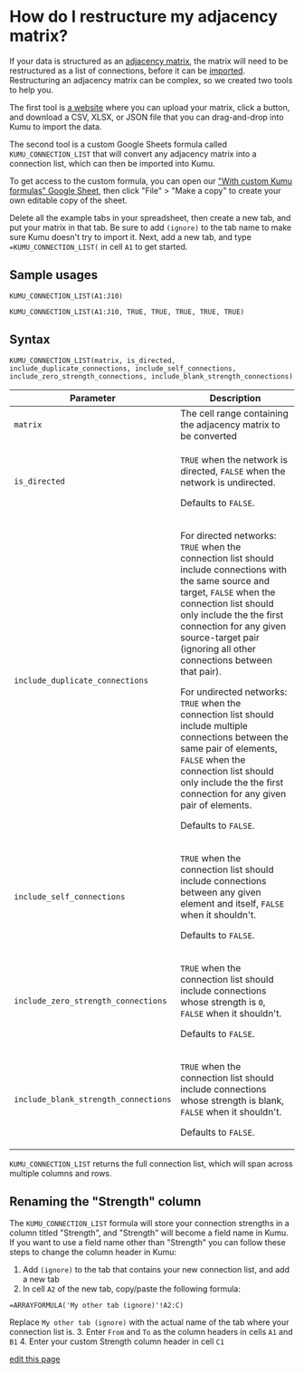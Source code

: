 # How do I restructure my adjacency matrix?

If your data is structured as an [adjacency matrix](https://en.wikipedia.org/wiki/Adjacency_matrix), the matrix will need to be restructured as a list of connections, before it can be [imported](/guides/import.html). Restructuring an adjacency matrix can be complex, so we created two tools to help you.

The first tool is [a website](https://matrix-expander.netlify.com/) where you can upload your matrix, click a button, and download a CSV, XLSX, or JSON file that you can drag-and-drop into Kumu to import the data.

The second tool is a custom Google Sheets formula called `KUMU_CONNECTION_LIST` that will convert any adjacency matrix into a connection list, which can then be imported into Kumu.

To get access to the custom formula, you can open our ["With custom Kumu formulas" Google Sheet](https://docs.google.com/spreadsheets/d/1qRhkn6qECtBaAncWykMa0hAG97jPK6q_bODrwntqze8/edit?usp=sharing), then click "File" > "Make a copy" to create your own editable copy of the sheet.

Delete all the example tabs in your spreadsheet, then create a new tab, and put your matrix in that tab. Be sure to add `(ignore)` to the tab name to make sure Kumu doesn't try to import it. Next, add a new tab, and type `=KUMU_CONNECTION_LIST(` in cell `A1` to get started.


## Sample usages

`KUMU_CONNECTION_LIST(A1:J10)`

`KUMU_CONNECTION_LIST(A1:J10, TRUE, TRUE, TRUE, TRUE, TRUE)`


## Syntax

`KUMU_CONNECTION_LIST(matrix, is_directed, include_duplicate_connections, include_self_connections, include_zero_strength_connections, include_blank_strength_connections)`

| Parameter | Description |
| --- | --- |
| `matrix` | The cell range containing the adjacency matrix to be converted |
| `is_directed` | <p><code>TRUE</code> when the network is directed, <code>FALSE</code> when the network is undirected.</p><p>Defaults to <code>FALSE</code>.</p> |
| `include_duplicate_connections` | <p>For directed networks: <code>TRUE</code> when the connection list should include connections with the same source and target, <code>FALSE</code> when the connection list should only include the the first connection for any given source-target pair (ignoring all other connections between that pair).</p><p>For undirected networks: <code>TRUE</code> when the connection list should include multiple connections between the same pair of elements, <code>FALSE</code> when the connection list should only include the the first connection for any given pair of elements.</p><p>Defaults to <code>FALSE</code>.</p> |
| `include_self_connections` | <p><code>TRUE</code> when the connection list should include connections between any given element and itself, <code>FALSE</code> when it shouldn't.</p><p>Defaults to <code>FALSE</code>.</p> |
| `include_zero_strength_connections` | <p><code>TRUE</code> when the connection list should include connections whose strength is `0`, <code>FALSE</code> when it shouldn't.</p><p>Defaults to <code>FALSE</code>.</p> |
| `include_blank_strength_connections` | <p><code>TRUE</code> when the connection list should include connections whose strength is blank, <code>FALSE</code> when it shouldn't.</p><p>Defaults to <code>FALSE</code>.</p> |

`KUMU_CONNECTION_LIST` returns the full connection list, which will span across multiple columns and rows.


## Renaming the "Strength" column

The `KUMU_CONNECTION_LIST` formula will store your connection strengths in a column titled "Strength", and "Strength" will become a field name in Kumu. If you want to use a field name other than "Strength" you can follow these steps to change the column header in Kumu:

1. Add `(ignore)` to the tab that contains your new connection list, and add a new tab
2. In cell `A2` of the new tab, copy/paste the following formula:
  ```
  =ARRAYFORMULA('My other tab (ignore)'!A2:C)
  ```
  Replace `My other tab (ignore)` with the actual name of the tab where your connection list is.
3. Enter `From` and `To` as the column headers in cells `A1` and `B1`
4. Enter your custom Strength column header in cell `C1`


<span class="edit-link"><a href="https://github.com/kumu/docs/blob/master/faq/how-do-i-restructure-my-adjacency-matrix.md" target="_blank"><i class="fa fa-github"></i> edit this page</a></span>
